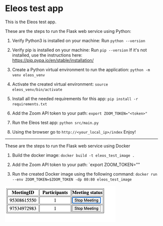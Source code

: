 # Eleos test app

This is the Eleos test app.

These are the steps to run the Flask web service using Python:

1. Verify Python3 is installed on your machine: 
Run `python --version`

2. Verify pip is installed on your machine:
Run `pip --version` 
If it's not installed, use the instructions here: https://pip.pypa.io/en/stable/installation/

3. Create a Python virtual environment to run the application: 
`python -m venv eleos_venv
`
4. Activate the created virtual environment:
`source eleos_venv/bin/activate`

5. Install all the needed requirements for this app:
`pip install -r requirements.txt
`
6. Add the Zoom API token to your path:
`export ZOOM_TOKEN="<token>"
`
7. Run the Eleos test app:
`python src/main.py
`
8. Using the browser go to `http://<your_local_ip>/index`
Enjoy!

------------

These are the steps to run the Flask web service using Docker

1. Build the docker image:
`docker build -t eleos_test_image .`

2. Add the Zoom API token to your path:
`export ZOOM_TOKEN="<token>"

3. Run the created Docker image using the following command:
`docker run --env ZOOM_TOKEN=$ZOOM_TOKEN -dp 80:80 eleos_test_image`

![alt text](https://raw.githubusercontent.com/pavelzag/Eleos/main/images/screenshot1.png)


